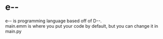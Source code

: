 # e--
e-- is programming language based off of D--. <br />
main.emm is where you put your code by default, but you can change it in main.py
